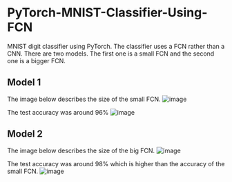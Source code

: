 # PyTorch-MNIST-Classifier-Using-FCN
MNIST digit classifier using PyTorch. The classifier uses a FCN rather than a CNN.
There are two models. The first one is a small FCN and the second one is a bigger FCN.

## Model 1
The image below describes the size of the small FCN.
![image](https://github.com/parkie0517/PyTorch-MNIST-Classifier-Using-FCN/assets/80407632/bb56e6d0-1fa8-4ce6-9b61-83a12a6ce669)

The test accuracy was around 96%
![image](https://github.com/parkie0517/PyTorch-MNIST-Classifier-Using-FCN/assets/80407632/3760bb8b-3f7a-459a-88a3-d6a92eef4c34)

## Model 2
The image below describes the size of the big FCN.
![image](https://github.com/parkie0517/PyTorch-MNIST-Classifier-Using-FCN/assets/80407632/977e0438-6b96-4c2e-b332-d4cbba3e06dd)

The test accuracy was around 98% which is higher than the accuracy of the small FCN.
![image](https://github.com/parkie0517/PyTorch-MNIST-Classifier-Using-FCN/assets/80407632/10e14c63-0894-4da3-9a45-a05f9fb3fb0a)
